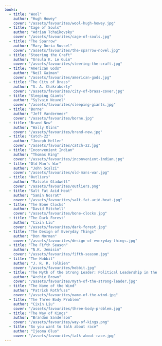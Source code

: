 ```yaml
---
books:
  - title: "Wool"
    author: "Hugh Howey"
    cover: "/assets/favourites/wool-hugh-howey.jpg"
  - title: "Cage of Souls"
    author: "Adrian Tchaikovsky"
    cover: "/assets/favourites/cage-of-souls.jpg"
  - title: "The Sparrow"
    author: "Mary Doria Russel"
    cover: "/assets/favourites/the-sparrow-novel.jpg"
  - title: "Steering the Craft"
    author: "Ursula K. Le Guin"
    cover: "/assets/favourites/steering-the-craft.jpg"
  - title: "American Gods"
    author: "Neil Gaiman"
    cover: "/assets/favourites/american-gods.jpg"
  - title: "The City of Brass"
    author: "S. A. Chakraborty"
    cover: "/assets/favourites/city-of-brass-cover.jpg"
  - title: "Sleeping Giants"
    author: "Sylvain Neuvel"
    cover: "/assets/favourites/sleeping-giants.jpg"
  - title: "Borne"
    author: "Jeff Vandermeer"
    cover: "/assets/favourites/borne.jpg"
  - title: "Brand New"
    author: "Wally Olins"
    cover: "/assets/favourites/brand-new.jpg"
  - title: "Catch-22"
    author: "Joseph Heller"
    cover: "/assets/favourites/catch-22.jpg"
  - title: "Inconvenient Indian"
    author: "Thomas King"
    cover: "/assets/favourites/inconvenient-indian.jpg"
  - title: "Old Man’s War"
    author: "John Scalzi"
    cover: "/assets/favourites/old-mans-war.jpg"
  - title: "Outliers"
    author: "Malcolm Gladwell"
    cover: "/assets/favourites/outliers.png"
  - title: "Salt Fat Acid Heat"
    author: "Samin Nosrat"
    cover: "/assets/favourites/salt-fat-acid-heat.jpg"
  - title: "The Bone Clocks"
    author: "David Mitchell"
    cover: "/assets/favourites/bone-clocks.jpg"
  - title: "The Dark Forest"
    author: "Cixin Liu"
    cover: "/assets/favourites/dark-forest.jpg"
  - title: "The Design of Everyday Things"
    author: "Don Norman"
    cover: "/assets/favourites/design-of-everyday-things.jpg"
  - title: "The Fifth Season"
    author: "N.K. Jemisin"
    cover: "/assets/favourites/fifth-season.jpg"
  - title: "The Hobbit"
    author: "J. R. R. Tolkien"
    cover: "/assets/favourites/hobbit.jpg"
  - title: "The Myth of the Strong Leader: Political Leadership in the Modern Age"
    author: "Archie Brown"
    cover: "/assets/favourites/myth-of-the-strong-leader.jpg"
  - title: "The Name of the Wind"
    author: "Patrick Rothfuss"
    cover: "/assets/favourites/name-of-the-wind.jpg"
  - title: "The Three Body Problem"
    author: "Cixin Liu"
    cover: "/assets/favourites/three-body-problem.jpg"
  - title: "The Way of Kings"
    author: "Brandon Sanderson"
    cover: "/assets/favourites/way-of-kings.png"
  - title: "So you want to talk about race"
    author: "Ijeoma Oluo"
    cover: "/assets/favourites/talk-about-race.jpg"
---
```

